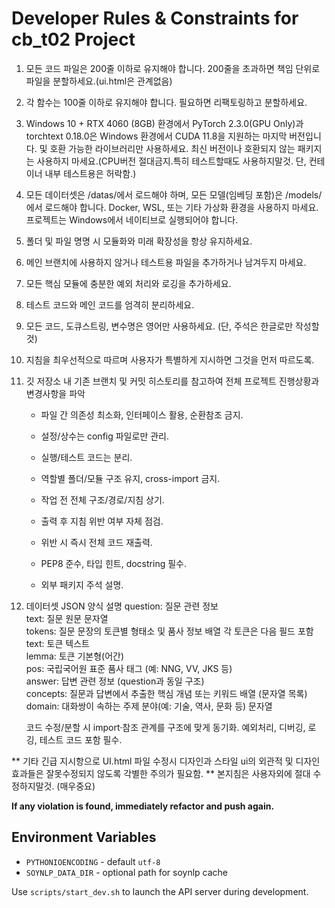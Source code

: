 ﻿# Developer Rules & Constraints for cb_t02 Project

1. 모든 코드 파일은 200줄 이하로 유지해야 합니다. 200줄을 초과하면 책임 단위로 파일을 분할하세요.(ui.html은 관계없음)
2. 각 함수는 100줄 이하로 유지해야 합니다. 필요하면 리팩토링하고 분할하세요.
3. Windows 10 + RTX 4060 (8GB) 환경에서 PyTorch 2.3.0(GPU Only)과 torchtext 0.18.0은 Windows 환경에서 CUDA 11.8을 지원하는 마지막 버전입니다. 및 호환 가능한 라이브러리만 사용하세요. 최신 버전이나 호환되지 않는 패키지는 사용하지 마세요.(CPU버전 절대금지.특히 테스트할때도 사용하지말것. 단, 컨테이너 내부 테스트용은 허락함.)
4. 모든 데이터셋은 /datas/에서 로드해야 하며, 모든 모델(임베딩 포함)은 /models/에서 로드해야 합니다. 
Docker, WSL, 또는 기타 가상화 환경을 사용하지 마세요. 프로젝트는 Windows에서 네이티브로 실행되어야 합니다.
5. 폴더 및 파일 명명 시 모듈화와 미래 확장성을 항상 유지하세요.
6. 메인 브랜치에 사용하지 않거나 테스트용 파일을 추가하거나 남겨두지 마세요.
7. 모든 핵심 모듈에 충분한 예외 처리와 로깅을 추가하세요.
8. 테스트 코드와 메인 코드를 엄격히 분리하세요.
9. 모든 코드, 도큐스트링, 변수명은 영어만 사용하세요. (단, 주석은 한글로만 작성할것)
10. 지침을 최우선적으로 따르며 사용자가 특별하게 지시하면 그것을 먼저 따르도록.
11. 깃 저장소 내 기존 브랜치 및 커밋 히스토리를 참고하여 전체 프로젝트 진행상황과 변경사항을 파악

    - 파일 간 의존성 최소화, 인터페이스 활용, 순환참조 금지.
    - 설정/상수는 config 파일로만 관리.
    - 실행/테스트 코드는 분리.
    - 역할별 폴더/모듈 구조 유지, cross-import 금지.

    - 작업 전 전체 구조/경로/지침 상기.
    - 출력 후 지침 위반 여부 자체 점검.
    - 위반 시 즉시 전체 코드 재출력.

    - PEP8 준수, 타입 힌트, docstring 필수.
    - 외부 패키지 주석 설명.

12. 데이터셋 JSON 양식 설명
    question: 질문 관련 정보    
    text: 질문 원문 문자열    
    tokens: 질문 문장의 토큰별 형태소 및 품사 정보 배열 
    각 토큰은 다음 필드 포함    
    text: 토큰 텍스트    
    lemma: 토큰 기본형(어간)    
    pos: 국립국어원 표준 품사 태그 (예: NNG, VV, JKS 등)    
    answer: 답변 관련 정보 (question과 동일 구조)    
    concepts: 질문과 답변에서 추출한 핵심 개념 또는 키워드 배열 (문자열 목록)    
    domain: 대화쌍이 속하는 주제 분야(예: 기술, 역사, 문화 등) 문자열

    코드 수정/분할 시 import·참조 관계를 구조에 맞게 동기화.
    예외처리, 디버깅, 로깅, 테스트 코드 포함 필수.

** 기타 긴급 지시항으로 UI.html 파일 수정시 디자인과 스타일 ui의 외관적 및 디자인 효과들은 잘못수정되지 않도록 각별한 주의가 필요함.
** 본지침은 사용자외에 절대 수정하지말것. (매우중요)

**If any violation is found, immediately refactor and push again.**

## Environment Variables

- `PYTHONIOENCODING` - default `utf-8`
- `SOYNLP_DATA_DIR` - optional path for soynlp cache

Use `scripts/start_dev.sh` to launch the API server during development.
